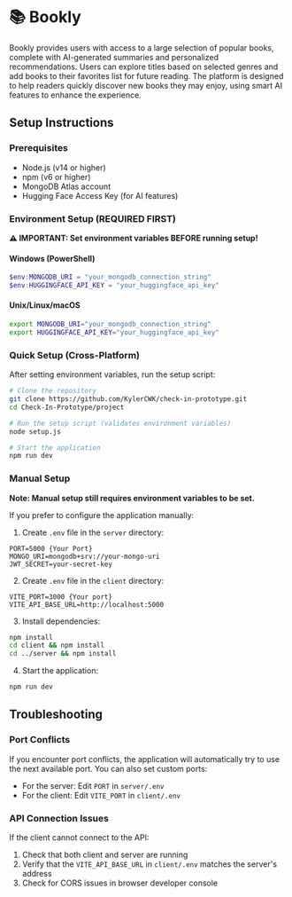 # 📚 Bookly

Bookly provides users with access to a large selection of popular books, complete with AI-generated summaries and personalized recommendations. Users can explore titles based on selected genres and add books to their favorites list for future reading. The platform is designed to help readers quickly discover new books they may enjoy, using smart AI features to enhance the experience.

## Setup Instructions

### Prerequisites

- Node.js (v14 or higher)
- npm (v6 or higher)
- MongoDB Atlas account
- Hugging Face Access Key (for AI features)

### Environment Setup (REQUIRED FIRST)

**⚠️ IMPORTANT: Set environment variables BEFORE running setup!**

#### Windows (PowerShell)
```powershell
$env:MONGODB_URI = "your_mongodb_connection_string"
$env:HUGGINGFACE_API_KEY = "your_huggingface_api_key"
```

#### Unix/Linux/macOS
```bash
export MONGODB_URI="your_mongodb_connection_string"
export HUGGINGFACE_API_KEY="your_huggingface_api_key"
```

### Quick Setup (Cross-Platform)

After setting environment variables, run the setup script:

```bash
# Clone the repository
git clone https://github.com/KylerCWK/check-in-prototype.git
cd Check-In-Prototype/project

# Run the setup script (validates environment variables)
node setup.js

# Start the application
npm run dev
```

### Manual Setup

**Note: Manual setup still requires environment variables to be set.**

If you prefer to configure the application manually:

1. Create `.env` file in the `server` directory:
```
PORT=5000 {Your Port}
MONGO_URI=mongodb+srv://your-mongo-uri
JWT_SECRET=your-secret-key
```

2. Create `.env` file in the `client` directory:
```
VITE_PORT=3000 {Your port}
VITE_API_BASE_URL=http://localhost:5000
```

3. Install dependencies:
```bash
npm install
cd client && npm install
cd ../server && npm install
```

4. Start the application:
```bash
npm run dev
```

## Troubleshooting

### Port Conflicts

If you encounter port conflicts, the application will automatically try to use the next available port. You can also set custom ports:
- For the server: Edit `PORT` in `server/.env`
- For the client: Edit `VITE_PORT` in `client/.env`

### API Connection Issues

If the client cannot connect to the API:
1. Check that both client and server are running
2. Verify that the `VITE_API_BASE_URL` in `client/.env` matches the server's address
3. Check for CORS issues in browser developer console
